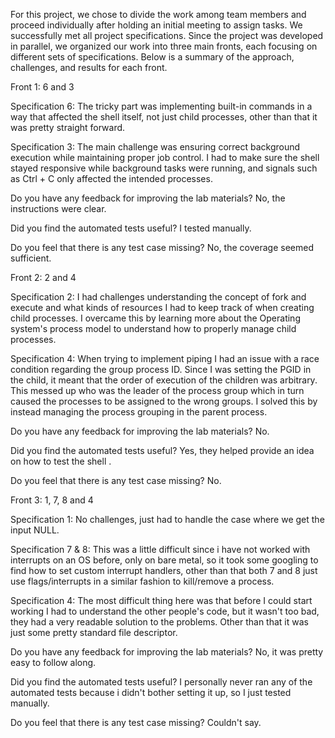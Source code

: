 
For this project, we chose to divide the work among team members and proceed individually after holding an initial meeting to assign tasks. We successfully met all project specifications. Since the project was developed in parallel, we organized our work into three main fronts, each focusing on different sets of specifications. Below is a summary of the approach, challenges, and results for each front.

Front 1: 6 and 3

Specification 6:
	The tricky part was implementing built-in commands in a way that affected the shell itself, not just child processes, other than that it was pretty straight forward.

Specification 3:
The main challenge was ensuring correct background execution while maintaining proper job control. I had to make sure the shell stayed responsive while background tasks were running, and signals such as Ctrl + C only affected the intended processes.

Do you have any feedback for improving the lab materials? 
No, the instructions were clear.

Did you find the automated tests useful? 
I tested manually.

Do you feel that there is any test case missing? 
No, the coverage seemed sufficient.

Front 2: 2 and 4

Specification 2:
 I had challenges understanding the concept of fork and execute and what kinds of resources I had to keep track of when creating child processes. I overcame this by learning more about the Operating system's process model to understand how to properly manage child processes.

Specification 4:
 When trying to implement piping I had an issue with a race condition regarding the group process ID. Since I was setting the PGID in the child, it meant that the order of execution of the children was arbitrary. This messed up who was the leader of the process group which in turn caused the processes to be assigned to the wrong groups. I solved this by instead managing the process grouping in the parent process. 

Do you have any feedback for improving the lab materials? 
No.

Did you find the automated tests useful? 
Yes, they helped provide an idea on how to test the shell .

Do you feel that there is any test case missing? 
No.

Front 3: 1, 7, 8 and 4

Specification 1:
No challenges, just had to handle the case where we get the input NULL.

Specification 7 & 8:
This was a little difficult since i have not worked with interrupts on an OS before, only on bare metal, so it took some googling to find how to set custom interrupt handlers, other than that both 7 and 8 just use flags/interrupts in a similar fashion to kill/remove a process.

Specification 4:
The most difficult thing here was that before I could start working I had to understand the other people's code, but it wasn't too bad, they had a very readable solution to the problems. Other than that it was just some pretty standard file descriptor.

Do you have any feedback for improving the lab materials?
No, it was pretty easy to follow along.

Did you find the automated tests useful?
I personally never ran any of the automated tests because i didn't bother setting it up, so I just tested manually.

Do you feel that there is any test case missing?
Couldn't say.
